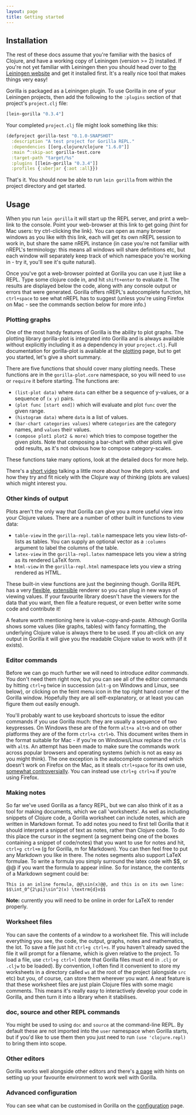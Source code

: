 ```yaml
---
layout: page
title: Getting started
---
```


## Installation

The rest of these docs assume that you're familiar with the basics of Clojure, and have a working copy of Leiningen
(version >= 2) installed. If you're not yet familiar with Leiningen then you should head over to
[the Leiningen website](http://leiningen.org) and get it installed first. It's a really nice tool that makes things very
easy!

Gorilla is packaged as a Leiningen plugin. To use Gorilla in one of your Leiningen projects, then add the following to
the `:plugins` section of that project's `project.clj` file:

```clojure
[lein-gorilla "0.3.4"]
```
Your completed `project.clj` file might look something like this:

```clojure
(defproject gorilla-test "0.1.0-SNAPSHOT"
  :description "A test project for Gorilla REPL."
  :dependencies [[org.clojure/clojure "1.6.0"]]
  :main ^:skip-aot gorilla-test.core
  :target-path "target/%s"
  :plugins [[lein-gorilla "0.3.4"]]
  :profiles {:uberjar {:aot :all}})
```

That's it. You should now be able to run `lein gorilla` from within the project directory and get started.

## Usage

When you run `lein gorilla` it will start up the REPL server, and print a web-link to the console. Point your
web-browser at this link to get going (hint for Mac users: try ctrl-clicking the link). You can open as many browser
windows as you like with this link, each will get its own nREPL session to work in, but share the same nREPL instance
(in case you're not familiar with nREPL's terminology: this means all windows will share definitions etc, but each
window will separately keep track of which namespace you're working in - try it, you'll see it's quite natural).

Once you've got a web-browser pointed at Gorilla you can use it just like a REPL. Type some clojure code in, and hit
`shift+enter` to evaluate it. The results are displayed below the code, along with any console output or errors that
were generated. Gorilla offers nREPL's autocomplete function, hit `ctrl+space` to see what nREPL has to suggest (unless
 you're using Firefox on Mac - see the commands section below for more info.)

### Plotting graphs

One of the most handy features of Gorilla is the ability to plot graphs. The plotting library
gorilla-plot is integrated into Gorilla and is always available without
explicitly including it as a dependency in your `project.clj`. Full documentation for gorilla-plot is available at the
[plotting](/plotting.html) page, but to get you started, let's give a short summary.

There are five functions that should cover many plotting needs. These functions are in the `gorilla-plot.core`
namespace, so you will need to `use` or `require` it before starting. The functions are:

- `(list-plot data)` where `data` can either be a sequence of y-values, or a sequence of `(x y)` pairs.
- `(plot func [start end])` which will evaluate and plot `func` over the given range.
- `(histogram data)` where `data` is a list of values.
- `(bar-chart categories values)` where `categories` are the category names, and `values` their values.
- `(compose plot1 plot2 & more)` which tries to compose together the given plots. Note that composing a bar-chart with
other plots will give odd results, as it's not obvious how to compose category-scales.

These functions take many options, look at the detailed docs for more help.

There's a [short video](https://vimeo.com/87139900) talking a little more about how the plots work, and how they try and
fit nicely with the Clojure way of thinking (plots are values) which might interest you.

### Other kinds of output

Plots aren't the only way that Gorilla can give you a more useful view into your Clojure values. There are a number of
other built in functions to view data:

- `table-view` in the `gorilla-repl.table` namespace lets you view lists-of-lists as tables. You can supply an
  optional vector as a `:columns` argument to label the columns of the table.
- `latex-view` in the `gorilla-repl.latex` namespace lets you view a string as its rendered LaTeX form.
- `html-view` in the `gorilla-repl.html` namespace lets you view a string rendered as HTML.

These built-in view functions are just the beginning though. Gorilla REPL has a very
[flexible](https://vimeo.com/89529751), [extensible](https://vimeo.com/89532785) renderer so you can
plug in new ways of viewing values. If your favourite library doesn't have the viewers for the data that you want, then
file a feature request, or even better write some code and contribute it!

A feature worth mentioning here is value-copy-and-paste. Although Gorilla shows some values (like graphs, tables) with
fancy formatting, the underlying Clojure value is always there to be used. If you alt-click on any output in Gorilla
it will give you the readable Clojure value to work with (if it exists).

### Editor commands

Before we can go much further we will need to introduce *editor commands*. You don't need them right now, but you can
see all of the editor commands by hitting `ctrl+g` twice in succession (`alt-g` on Windows and Linux, see below), or
clicking on the feint menu icon in the top right hand corner of the Gorilla window. Hopefully they are all
self-explanatory, or at least you can figure them out easily enough.

You'll probably want to use keyboard shortcuts to issue the editor commands if you use Gorilla much: they are usually a
sequence of two keypresses. On Windows these are of the form `alt+a alt+b` and on other platforms they are of the form
`ctrl+a ctrl+b`.
This document writes them in the format suitable for Mac - if you're on Windows/Linux replace the `ctrl`s with `alt`s.
An attempt
has been made to make sure the commands work across popular browsers and operating systems (which is not as easy as you
might think). The one exception is the autocomplete command which doesn't work on Firefox on the Mac, as it
steals `ctrl+space` for its own use, [somewhat controversially](https://bugzilla.mozilla.org/show_bug.cgi?id=435164).
You can instead use `ctrl+g ctrl+a` if you're using Firefox.

### Making notes

So far we've used Gorilla as a fancy REPL, but we can also think of it as a tool for making documents, which we call
'worksheets'. As well as including snippets of Clojure code, a Gorilla worksheet can include notes, which are written in
Markdown format. To add notes you need to first tell Gorilla that it should interpret a snippet of text as notes, rather
than Clojure code. To do this place the cursor in the segment (a segment being one of the boxes containing a snippet of
code/notes) that you want to use for notes and hit, `ctrl+g ctrl+m` (g for Gorilla, m for Markdown). You can then feel
free to put any Markdown you like in there. The notes segments also support LaTeX formulae. To write a formula you
simply surround the latex code with $$, or @@ if you want the formula to appear inline. So for instance, the contents of
a Markdown segment could be:

```
This is an inline formula, @@\sin(x)@@, and this is on its own line:
$$\int_0^{2\pi}\sin^2(x) \textrm{d}x$$
```

**Note:** currently you will need to be online in order for LaTeX to render properly.

### Worksheet files

You can save the contents of a window to a worksheet file. This will include everything you see, the code, the output,
graphs, notes and mathematics, the lot. To save a file just hit `ctrl+g ctrl+s`. If you haven't already saved the file it will
prompt for a filename, which is given relative to the project. To load a file, use
`ctrl+g ctrl+l` (note that Gorilla files must end in `.clj` or `.cljw` to be loaded). By convention, I often find it
convenient to store my worksheets in a directory called `ws` at the root
of the project (alongside `src` etc) but you, of course, can store them wherever you want. A neat feature is that these
worksheet files are just plain Clojure files with some magic comments. This means it's really easy to interactively
develop your code in Gorilla, and then turn it into a library when it stabilises.


### doc, source and other REPL commands

You might be used to using `doc` and `source` at the command-line REPL. By default these are not imported into the
`user` namespace when Gorilla starts, but if you'd like to use them then you just need to run `(use 'clojure.repl)` to
bring them into scope.

### Other editors

Gorilla works well alongside other editors and there's [a page](/editors.html) with hints on setting up your favourite
environment to work well with Gorilla.

### Advanced configuration

You can see what can be customised in Gorilla on the [configuration](/configuration.html) page.
